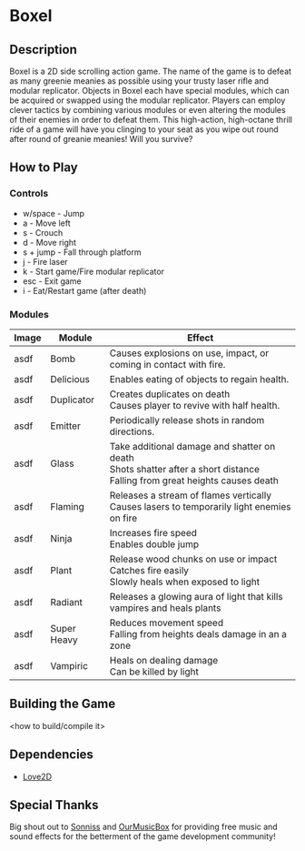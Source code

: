 # Boxel

## Description
Boxel is a 2D side scrolling action game.  The name of the game is to
defeat as many greenie meanies as possible using your trusty laser rifle
and modular replicator.  Objects in Boxel each have special modules, which
can be acquired or swapped using the modular replicator.  Players can
employ clever tactics by combining various modules or even altering the
modules of their enemies in order to defeat them.  This high-action,
high-octane thrill ride of a game will have you clinging to your seat as
you wipe out round after round of greanie meanies!  Will you survive?

## How to Play
### Controls
* w/space - Jump
* a - Move left
* s - Crouch
* d - Move right
* s + jump - Fall through platform
* j - Fire laser
* k - Start game/Fire modular replicator
* esc - Exit game
* i - Eat/Restart game (after death)

### Modules

| Image | Module | Effect
--- | --- | ---
asdf | Bomb | Causes explosions on use, impact, or coming in contact with fire.
asdf | Delicious  | Enables eating of objects to regain health.
asdf | Duplicator | Creates duplicates on death<br>Causes player to revive with half health.
asdf | Emitter | Periodically release shots in random directions.
asdf | Glass | Take additional damage and shatter on death<br>Shots shatter after a short distance<br>Falling from great heights causes death
asdf | Flaming | Releases a stream of flames vertically<br>Causes lasers to temporarily light enemies on fire
asdf | Ninja | Increases fire speed<br>Enables double jump
asdf | Plant | Release wood chunks on use or impact<br>Catches fire easily<br>Slowly heals when exposed to light
asdf | Radiant | Releases a glowing aura of light that kills vampires and heals plants
asdf | Super Heavy | Reduces movement speed<br>Falling from heights deals damage in an a zone
asdf | Vampiric | Heals on dealing damage<br>Can be killed by light

## Building the Game
\<how to build/compile it>

## Dependencies
* [Love2D]

## Special Thanks
Big shout out to [Sonniss] and [OurMusicBox] for providing free music and sound effects for the betterment of the game development community!

[Sonniss]: http://www.sonniss.com/gameaudiogdc2016/
[Love2D]: https://love2d.org/
[OurMusicBox]: http://ourmusicbox.com/
